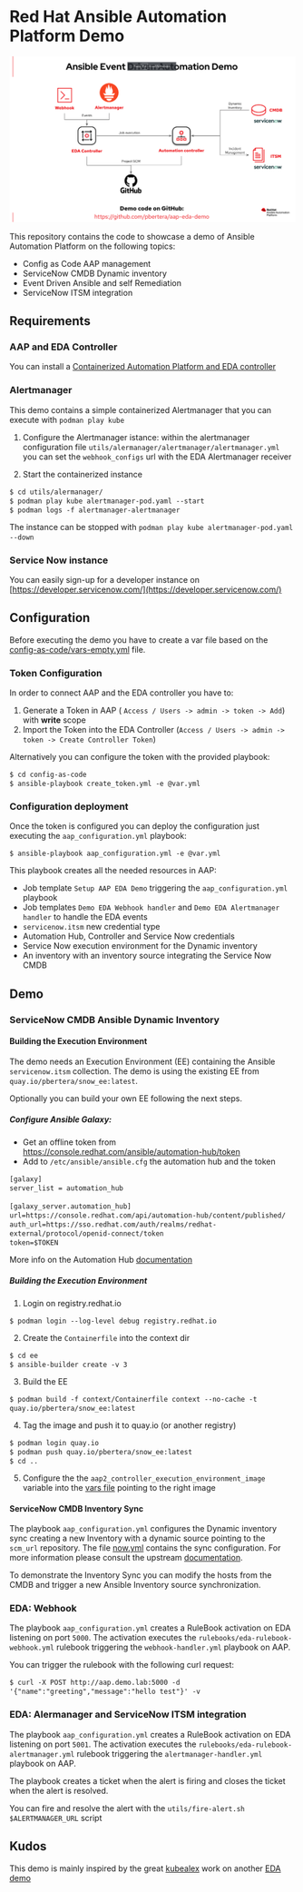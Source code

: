 # Red Hat Ansible Automation Platform Demo

![eda-demo architecture](assets/eda-demo.png)

This repository contains the code to showcase a demo of Ansible Automation Platform on the following topics:

- Config as Code AAP management
- ServiceNow CMDB Dynamic inventory
- Event Driven Ansible and self Remediation
- ServiceNow ITSM integration

## Requirements

### AAP and EDA Controller

You can install a [Containerized Automation Platform and EDA controller](https://access.redhat.com/documentation/en-us/red_hat_ansible_automation_platform/2.4/html-single/containerized_ansible_automation_platform_installation_guide/index)

### Alertmanager

This demo contains a simple containerized Alertmanager that you can execute with `podman play kube`

1. Configure the Alertmanager istance: within the alertmanager configuration file `utils/alermanager/alertmanager/alertmanager.yml` you can set the `webhook_configs` url with the EDA Alertmanager receiver

2. Start the containerized instance

```
$ cd utils/alermanager/
$ podman play kube alertmanager-pod.yaml --start
$ podman logs -f alertmanager-alertmanager
```

The instance can be stopped with `podman play kube alertmanager-pod.yaml --down`

### Service Now instance

You can easily sign-up for a developer instance on [https://developer.servicenow.com/](https://developer.servicenow.com/)

## Configuration

Before executing the demo you have to create a var file based on the [config-as-code/vars-empty.yml](config-as-code/vars-empty.yml) file.

### Token Configuration

In order to connect AAP and the EDA controller you have to:

1) Generate a Token in AAP ( `Access / Users -> admin -> token -> Add`) with **write** scope
2) Import the Token into the EDA Controller (`Access / Users -> admin -> token -> Create Controller Token`)

Alternatively you can configure the token with the provided playbook:

```
$ cd config-as-code
$ ansible-playbook create_token.yml -e @var.yml
```

### Configuration deployment

Once the token is configured you can deploy the configuration just executing the `aap_configuration.yml` playbook:

```
$ ansible-playbook aap_configuration.yml -e @var.yml
```

This playbook creates all the needed resources in AAP:
- Job template `Setup AAP EDA Demo` triggering the `aap_configuration.yml` playbook
- Job templates `Demo EDA Webhook handler` and `Demo EDA Alertmanager handler` to handle the EDA events
- `servicenow.itsm` new credential type
- Automation Hub, Controller and Service Now credentials
- Service Now execution environment for the Dynamic inventory
- An inventory with an inventory source integrating the Service Now CMDB

## Demo

### ServiceNow CMDB Ansible Dynamic Inventory

#### Building the Execution Environment

The demo needs an Execution Environment (EE) containing the Ansible `servicenow.itsm` collection.
The demo is using the existing EE from `quay.io/pbertera/snow_ee:latest`.

Optionally you can build your own EE following the next steps.

##### Configure Ansible Galaxy:

- Get an offline token from https://console.redhat.com/ansible/automation-hub/token
- Add to `/etc/ansible/ansible.cfg` the automation hub and the token

```
[galaxy]
server_list = automation_hub

[galaxy_server.automation_hub]
url=https://console.redhat.com/api/automation-hub/content/published/
auth_url=https://sso.redhat.com/auth/realms/redhat-external/protocol/openid-connect/token
token=$TOKEN
```

More info on the Automation Hub [documentation](https://access.redhat.com/documentation/en-us/red_hat_ansible_automation_platform/2.4/html/getting_started_with_automation_hub/configure-hub-primary#proc-configure-automation-hub-server-cli)

##### Building the Execution Environment

1. Login on registry.redhat.io

```
$ podman login --log-level debug registry.redhat.io
```

2. Create the `Containerfile` into the context dir

```
$ cd ee
$ ansible-builder create -v 3
```

3. Build the EE

```
$ podman build -f context/Containerfile context --no-cache -t quay.io/pbertera/snow_ee:latest
```

4. Tag the image and push it to quay.io (or another registry)

```
$ podman login quay.io
$ podman push quay.io/pbertera/snow_ee:latest
$ cd ..
```

5. Configure the the `aap2_controller_execution_environment_image` variable into the [vars file](blob/main/config-as-code/vars-empty.yml) pointing to the right image

#### ServiceNow CMDB Inventory Sync

The playbook `aap_configuration.yml` configures the Dynamic inventory sync creating a new Inventory with a dynamic source pointing to the `scm_url` repository.
The file [now.yml](blob/main/now.yml) contains the sync configuration. For more information please consult the upstream [documentation](https://docs.ansible.com/ansible/8/collections/servicenow/servicenow/now_inventory.html#ansible-collections-servicenow-servicenow-now-inventory).

To demonstrate the Inventory Sync you can modify the hosts from the CMDB and trigger a new Ansible Inventory source synchronization.

### EDA: Webhook

The playbook `aap_configuration.yml` creates a RuleBook activation on EDA listening on port `5000`.
The activation executes the `rulebooks/eda-rulebook-webhook.yml` rulebook triggering the `webhook-handler.yml` playbook on AAP.

You can trigger the rulebook with the following curl request:

```
$ curl -X POST http://aap.demo.lab:5000 -d '{"name":"greeting","message":"hello test"}' -v
```

### EDA: Alermanager and ServiceNow ITSM integration

The playbook `aap_configuration.yml` creates a RuleBook activation on EDA listening on port `5001`.
The activation executes the `rulebooks/eda-rulebook-alertmanager.yml` rulebook triggering the `alertmanager-handler.yml` playbook on AAP.

The playbook creates a ticket when the alert is firing and closes the ticket when the alert is resolved.

You can fire and resolve the alert with the `utils/fire-alert.sh $ALERTMANAGER_URL` script 

## Kudos

This demo is mainly inspired by the great [kubealex](https://github.com/kubealex) work on another [EDA demo](https://github.com/kubealex/event-driven-automation)
